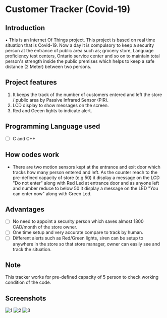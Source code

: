 # Customer Tracker (Covid-19)

## Introduction

•	This is an Internet Of Things project. This project is based on real time situation that is Covid-19. 
Now a day it is compulsory to keep a security person at the entrance of public area such as; grocery store, Language proficiency test centers, Ontario service center and so on to maintain total person's strength inside the public premises which helps to keep a safe distance (2 Meter) between two persons.

## Project features

 1. It keeps the track of the number of customers entered and left the store / public area by Passive Infrared Sensor (PIR).
 2. LCD display to show messages on the screen.
 3. Red and Geeen lights to indicate alert.

## Programming Language used

 - [ ] C and C++

## How codes work

 - There are two motion sensors kept at the entrance and exit door which
   tracks how many  person entered  and left. As the counter reach to the pre-defined capacity of store (e.g 50) it display a message on the LCD "Do not enter" along with Red Led at entrance door and as anyone left and number reduce to below 50 it display a message on the LED "You can enter now" along with Green Led.

## Advantages

 - [ ] No need to appoint a security person which saves almost 1800 CAD/month of the store owner.
 - [ ] One time setup and very accurate compare to track by human.
 - [ ] Different alerts such as Red/Green lights, siren can be setup to anywhere in the store so that store manager, owner can easily see and track the situation.

## Note

This tracker works for pre-defined capacity of 5 person to check working condition of the code.

## Screenshots

![1](https://user-images.githubusercontent.com/75551627/117237119-38b7db00-adf8-11eb-9f5a-c33df1a857b9.JPG)
![2](https://user-images.githubusercontent.com/75551627/117237123-3bb2cb80-adf8-11eb-885e-eea1e0d8a97c.JPG)
![3](https://user-images.githubusercontent.com/75551627/117237124-3bb2cb80-adf8-11eb-8106-f5efd47b51e8.JPG)
